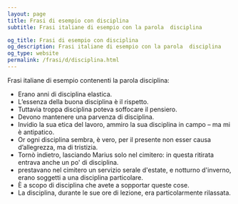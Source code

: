 ```yaml
---
layout: page
title: Frasi di esempio con disciplina 
subtitle: Frasi italiane di esempio con la parola  disciplina

og_title: Frasi di esempio con disciplina 
og_description: Frasi italiane di esempio con la parola  disciplina
og_type: website
permalink: /frasi/d/disciplina.html
---
```


Frasi italiane di esempio contenenti la parola disciplina:


- Erano anni di disciplina elastica.
- L’essenza della buona disciplina è il rispetto.
- Tuttavia troppa disciplina poteva soffocare il pensiero.
- Devono mantenere una parvenza di disciplina.
- Invidio la sua etica del lavoro, ammiro la sua disciplina in campo – ma mi è antipatico.
- Or ogni disciplina sembra, è vero, per il presente non esser causa d’allegrezza, ma di tristizia.
- Tornò indietro, lasciando Marius solo nel cimitero: in questa ritirata entrava anche un po' di disciplina.
- prestavano nel cimitero un servizio serale d'estate, e notturno d'inverno, erano soggetti a una disciplina particolare.
- È a scopo di disciplina che avete a sopportar queste cose.
- La disciplina, durante le sue ore di lezione, era particolarmente rilassata.
